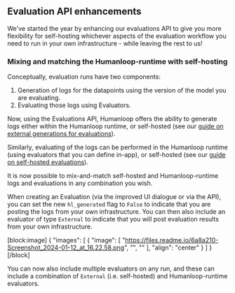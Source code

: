 ## Evaluation API enhancements

We've started the year by enhancing our evaluations API to give you more flexibility for self-hosting whichever aspects of the evaluation workflow you need to run in your own infrastructure - while leaving the rest to us!

### Mixing and matching the Humanloop-runtime with self-hosting

Conceptually, evaluation runs have two components: 

1. Generation of logs for the datapoints using the version of the model you are evaluating.
2. Evaluating those logs using Evaluators.

Now, using the Evaluations API, Humanloop offers the ability to generate logs either within the Humanloop runtime, or self-hosted (see our [guide on external generations for evaluations](doc:evaluating-externally-generated-logs)). 

Similarly, evaluating of the logs can be performed in the Humanloop runtime (using evaluators that you can define in-app), or self-hosted (see our [guide on self-hosted evaluations](changelog:evaluations-via-api)). 

It is now possible to mix-and-match self-hosted and Humanloop-runtime logs and evaluations in any combination you wish. 

When creating an Evaluation (via the improved UI dialogue or via the API), you can set the new `hl_generated` flag to `False` to indicate that you are posting the logs from your own infrastructure. You can then also include an evaluator of type `External` to indicate that you will post evaluation results from your own infrastructure. 

[block:image]
{
  "images": [
    {
      "image": [
        "https://files.readme.io/6a8a210-Screenshot_2024-01-12_at_16.22.58.png",
        "",
        ""
      ],
      "align": "center"
    }
  ]
}
[/block]


You can now also include multiple evaluators on any run, and these can include a combination of `External` (i.e. self-hosted) and Humanloop-runtime evaluators.
